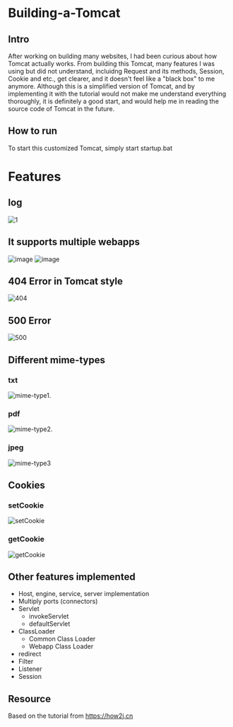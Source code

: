 # Building-a-Tomcat


## Intro
After working on building many websites, I had been curious about how Tomcat actually works. From building this Tomcat, many features I was using but did not understand, incluidng Request and its methods, Session, Cookie and etc.,
get clearer, and it doesn't feel like a "black box" to me anymore. Although this is a simplified version of Tomcat, and by implementing it with the tutorial  would not make me understand everything thoroughly, 
it is definitely a good start, and would help me in reading the source code of Tomcat in the future.

## How to run
To start this customized Tomcat, simply start startup.bat

# Features
## log
![1](https://user-images.githubusercontent.com/50982809/130361950-6fed3c54-0da2-473b-a3f7-20adbc00fa68.png)


## It supports multiple webapps

![image](https://user-images.githubusercontent.com/50982809/130362258-f97570ab-5824-4930-9f67-9367332d7553.png)
![image](https://user-images.githubusercontent.com/50982809/130362335-d0f915da-e9ed-407b-b5c6-f9f972fb47f0.png)

## 404 Error in Tomcat style
![404](https://user-images.githubusercontent.com/50982809/130362372-72d6a0b1-8a86-48e9-85cd-716bc7a359b0.png)

## 500 Error
![500](https://user-images.githubusercontent.com/50982809/130362434-74266619-17b9-4e5d-ab4d-50e87b214d37.png)


## Different mime-types

### txt
![mime-type1](https://user-images.githubusercontent.com/50982809/130362472-919e203c-bc79-424c-b919-7794a736d27f.png).

### pdf
![mime-type2](https://user-images.githubusercontent.com/50982809/130362544-ac9dfd06-296f-49c5-b656-9deaf5a0167a.png).

### jpeg
![mime-type3](https://user-images.githubusercontent.com/50982809/130362550-03cadc83-e521-4cd9-9848-b7a2c198889b.png)


## Cookies
### setCookie
![setCookie](https://user-images.githubusercontent.com/50982809/130362637-fd0d8962-dbf0-4ab0-bfc8-334efbd50b60.png)
### getCookie
![getCookie](https://user-images.githubusercontent.com/50982809/130362649-e2bc23b8-c7a4-4b45-9810-f3655fdb6e4f.png)


## Other features implemented
- Host, engine, service, server implementation
- Multiply ports (connectors)
- Servlet
  - invokeServlet
  - defaultServlet
- ClassLoader
  - Common Class Loader
  - Webapp Class Loader
- redirect
- Filter
- Listener
- Session

## Resource
Based on the tutorial from https://how2j.cn
